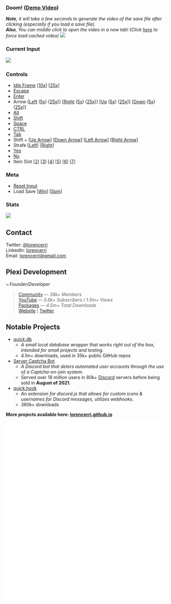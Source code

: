 ### Doom! (<a href="https://fs.plexidev.org/api/wdqEtIb.mp4">Demo Video</a>)

_**Note**, it will take a few seconds to generate the video of the save file after clicking (especially if you load a save file)._<br>
_**Also**, You can middle click to open the video in a new tab! (Click <a href="https://doom.plexidev.org/video/github.mp4" target="_blank">here</a> to force load cached video)_
<a href="https://doom.plexidev.org/video/github/generate?">
<img src="https://github.com/lorencerri/play-doom/blob/main/static/doom-video.jpg?raw=true">
</a> <br>

### Current Input

<img src="https://doom.plexidev.org/input/github?cf" />

### Controls
-   <a href="https://doom.plexidev.org/input/github/append?input=,&callback=https://github.com/lorencerri">Idle Frame</a> [<a href="https://doom.plexidev.org/input/github/append?input=,,,,,,,,,,&callback=https://github.com/lorencerri">10x</a>] [<a href="https://doom.plexidev.org/input/github/append?input=,,,,,,,,,,,,,,,,,,,,,,,,,&callback=https://github.com/lorencerri">25x</a>]
-   <a href="https://doom.plexidev.org/input/github/append?input=x,&callback=https://github.com/lorencerri">Escape</a>
-   <a href="https://doom.plexidev.org/input/github/append?input=e,&callback=https://github.com/lorencerri">Enter</a>
-   Arrow [<a href="https://doom.plexidev.org/input/github/append?input=l,&callback=https://github.com/lorencerri">Left</a> (<a href="https://doom.plexidev.org/input/github/append?input=l,l,l,l,l,&callback=https://github.com/lorencerri">5x</a>) (<a href="https://doom.plexidev.org/input/github/append?input=l,l,l,l,l,l,l,l,l,l,l,l,l,l,l,l,l,l,l,l,l,l,l,l,l,&callback=https://github.com/lorencerri">25x</a>)] [<a href="https://doom.plexidev.org/input/github/append?input=r,&callback=https://github.com/lorencerri">Right</a> (<a href="https://doom.plexidev.org/input/github/append?input=r,r,r,r,r,&callback=https://github.com/lorencerri">5x</a>) (<a href="https://doom.plexidev.org/input/github/append?input=r,r,r,r,r,r,r,r,r,r,r,r,r,r,r,r,r,r,r,r,r,r,r,r,r,&callback=https://github.com/lorencerri">25x</a>)] [<a href="https://doom.plexidev.org/input/github/append?input=u,&callback=https://github.com/lorencerri">Up</a> (<a href="https://doom.plexidev.org/input/github/append?input=u,u,u,u,u,&callback=https://github.com/lorencerri">5x</a>) (<a href="https://doom.plexidev.org/input/github/append?input=u,u,u,u,u,u,u,u,u,u,u,u,u,u,u,u,u,u,u,u,u,u,u,u,u,&callback=https://github.com/lorencerri">25x</a>)] [<a href="https://doom.plexidev.org/input/github/append?input=d,&callback=https://github.com/lorencerri">Down</a> (<a href="https://doom.plexidev.org/input/github/append?input=d,d,d,d,d,&callback=https://github.com/lorencerri">5x</a>) (<a href="https://doom.plexidev.org/input/github/append?input=d,d,d,d,d,d,d,d,d,d,d,d,d,d,d,d,d,d,d,d,d,d,d,d,d,&callback=https://github.com/lorencerri">25x</a>)]
-   <a href="https://doom.plexidev.org/input/github/append?input=a,&callback=https://github.com/lorencerri">Alt</a>
-   <a href="https://doom.plexidev.org/input/github/append?input=s,&callback=https://github.com/lorencerri">Shift</a>
-   <a href="https://doom.plexidev.org/input/github/append?input=p,&callback=https://github.com/lorencerri">Space</a>
-   <a href="https://doom.plexidev.org/input/github/append?input=f,&callback=https://github.com/lorencerri">CTRL</a>
-   <a href="https://doom.plexidev.org/input/github/append?input=t,&callback=https://github.com/lorencerri">Tab</a>
-   Shift + [<a href="https://doom.plexidev.org/input/github/append?input=U,&callback=https://github.com/lorencerri">Up Arrow</a>] [<a href="https://doom.plexidev.org/input/github/append?input=D,&callback=https://github.com/lorencerri">Down Arrow</a>] [<a href="https://doom.plexidev.org/input/github/append?input=L,&callback=https://github.com/lorencerri">Left Arrow</a>] [<a href="https://doom.plexidev.org/input/github/append?input=R,&callback=https://github.com/lorencerri">Right Arrow</a>]
-   Strafe [<a href="https://doom.plexidev.org/input/github/append?input=<,&callback=https://github.com/lorencerri">Left</a>] [<a href="https://doom.plexidev.org/input/github/append?input=>,&callback=https://github.com/lorencerri">Right</a>]
-   <a href="https://doom.plexidev.org/input/github/append?input=y,&callback=https://github.com/lorencerri">Yes</a>
-   <a href="https://doom.plexidev.org/input/github/append?input=n,&callback=https://github.com/lorencerri">No</a>
-   Item Slot [<a href="https://doom.plexidev.org/input/github/append?input=2,&callback=https://github.com/lorencerri">2</a>] [<a href="https://doom.plexidev.org/input/github/append?input=3,&callback=https://github.com/lorencerri">3</a>] [<a href="https://doom.plexidev.org/input/github/append?input=4,&callback=https://github.com/lorencerri">4</a>] [<a href="https://doom.plexidev.org/input/github/append?input=5,&callback=https://github.com/lorencerri">5</a>] [<a href="https://doom.plexidev.org/input/github/append?input=6,&callback=https://github.com/lorencerri">6</a>] [<a href="https://doom.plexidev.org/input/github/append?input=7,&callback=https://github.com/lorencerri">7</a>]

### Meta
- <a href="https://doom.plexidev.org/input/github/reset/?callback=https://github.com/lorencerri">Reset Input</a>
- Load Save [<a href="https://doom.plexidev.org/input/github/load/Win?callback=https://github.com/lorencerri">Win</a>] [<a href="https://doom.plexidev.org/input/github/load/Spin?callback=https://github.com/lorencerri">Spin</a>]

### Stats
<img src="https://doom.plexidev.org/stats/github?" />

## Contact
Twitter: [@lorencerri](https://twitter.com/lorencerri) <br>
LinkedIn: [lorencerri](https://www.linkedin.com/in/lorencerri) <br>
Email: [lorencerri@gmail.com](mailto:lorencerri@gmail.com)

## Plexi Development
*⤷ Founder/Developer*
> [Community](https://discord.gg/plexidev) — *38k+ Members* <br>
> [YouTube](https://youtube.com/c/TrueXPixels) — *5.6k+ Subscribers / 1.5m+ Views* <br>
> [Packages](https://npm-stat.com/charts.html?package=quick.db&package=quick.hook&package=quick.time&from=2017-10-17) — *4.5m+ Total Downloads* <br>
> [Website](https://plexidev.org) | [Twitter](https://twitter.com/plexidev)

## Notable Projects
- [quick.db](https://npmjs.org/quick.db)
    - *A small local database wrapper that works right out of the box, intended for small projects and testing.*
    - 4.1m+ downloads, used in 35k+ public GitHub repos
- [Server Captcha Bot](https://top.gg/bot/512333785338216465)
    - *A Discord bot that deters automated user accounts through the use of a Captcha-on-join system.*
    - Served over 18 million users in 80k+ [Discord](https://discord.gg/) servers before being sold in **August of 2021**.
- [quick.hook](https://www.npmjs.com/package/quick.hook)
    - *An extension for discord.js that allows for custom icons & usernames for Discord messages, utilizes webhooks.*
    - 360k+ downloads
    
**More projects available here: [lorencerri.github.io](https://lorencerri.github.io)**

![Metrics](https://github.com/lorencerri/lorencerri/blob/master/github-metrics.svg)
